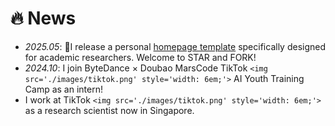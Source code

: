 # 🔥 News

- *2025.05*: 🎉I release a personal [homepage template](https://github.com/yuchaozhi/yuchaozhi.github.io) specifically designed for academic researchers. Welcome to STAR and FORK!
- *2024.10*: I join ByteDance × Doubao MarsCode TikTok `<img src='./images/tiktok.png' style='width: 6em;'>` AI Youth Training Camp as an intern!
- I work at TikTok `<img src='./images/tiktok.png' style='width: 6em;'>` as a research scientist now in Singapore.
